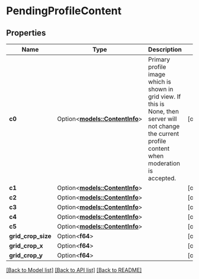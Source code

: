 # PendingProfileContent

## Properties

Name | Type | Description | Notes
------------ | ------------- | ------------- | -------------
**c0** | Option<[**models::ContentInfo**](ContentInfo.md)> | Primary profile image which is shown in grid view.  If this is None, then server will not change the current profile content when moderation is accepted. | [optional]
**c1** | Option<[**models::ContentInfo**](ContentInfo.md)> |  | [optional]
**c2** | Option<[**models::ContentInfo**](ContentInfo.md)> |  | [optional]
**c3** | Option<[**models::ContentInfo**](ContentInfo.md)> |  | [optional]
**c4** | Option<[**models::ContentInfo**](ContentInfo.md)> |  | [optional]
**c5** | Option<[**models::ContentInfo**](ContentInfo.md)> |  | [optional]
**grid_crop_size** | Option<**f64**> |  | [optional]
**grid_crop_x** | Option<**f64**> |  | [optional]
**grid_crop_y** | Option<**f64**> |  | [optional]

[[Back to Model list]](../README.md#documentation-for-models) [[Back to API list]](../README.md#documentation-for-api-endpoints) [[Back to README]](../README.md)


